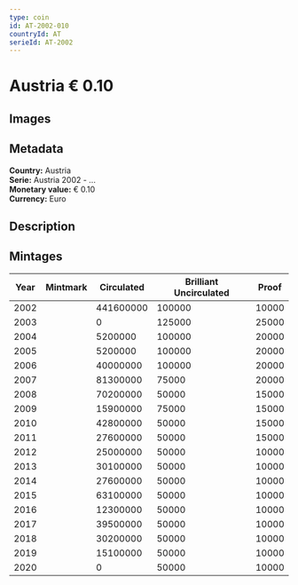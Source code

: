 ```yaml
---
type: coin
id: AT-2002-010
countryId: AT
serieId: AT-2002
---
```


# Austria € 0.10

## Images


## Metadata

**Country:** Austria\
**Serie:** Austria 2002 - ...\
**Monetary value:** € 0.10\
**Currency:** Euro

## Description


## Mintages
| Year | Mintmark | Circulated | Brilliant Uncirculated | Proof |
| ---- | -------- | ---------- | ---------------------- | ----- |
| 2002 |  | 441600000| 100000 | 10000 |
| 2003 |  | 0| 125000 | 25000 |
| 2004 |  | 5200000| 100000 | 20000 |
| 2005 |  | 5200000| 100000 | 20000 |
| 2006 |  | 40000000| 100000 | 20000 |
| 2007 |  | 81300000| 75000 | 20000 |
| 2008 |  | 70200000| 50000 | 15000 |
| 2009 |  | 15900000| 75000 | 15000 |
| 2010 |  | 42800000| 50000 | 15000 |
| 2011 |  | 27600000| 50000 | 15000 |
| 2012 |  | 25000000| 50000 | 10000 |
| 2013 |  | 30100000| 50000 | 10000 |
| 2014 |  | 27600000| 50000 | 10000 |
| 2015 |  | 63100000| 50000 | 10000 |
| 2016 |  | 12300000| 50000 | 10000 |
| 2017 |  | 39500000| 50000 | 10000 |
| 2018 |  | 30200000| 50000 | 10000 |
| 2019 |  | 15100000| 50000 | 10000 |
| 2020 |  | 0| 50000 | 10000 |
